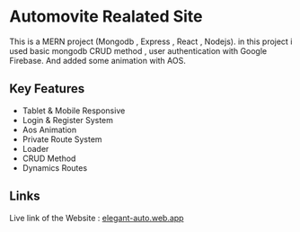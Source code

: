 
# Automovite Realated Site

This is a MERN project (Mongodb , Express , React , Nodejs). in  this project i used basic mongodb CRUD method , user authentication with Google Firebase. And added some animation with AOS.


## Key Features

 - Tablet & Mobile Responsive
 - Login & Register System 
 - Aos Animation
 - Private Route System
 - Loader
 - CRUD Method
 - Dynamics Routes
 

## Links

Live link of the Website :  [elegant-auto.web.app](https://elegant-auto.web.app/)



